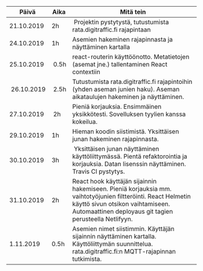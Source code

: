 | Päivä      | Aika | Mitä tein
|------------|------|------------------------
| 21.10.2019 | 2h   | Projektin pystytystä, tutustumista rata.digitraffic.fi rajapintaan
| 24.10.2019 | 1h   | Asemien hakeminen rajapinnasta ja näyttäminen kartalla
| 25.10.2019 | 0.5h | react-routerin käyttöönotto. Metatietojen (asemat jne.) tallentaminen React contextiin
| 26.10.2019 | 2.5h | Tutustumista rata.digitraffic.fi rajapintoihin (yhden aseman junien haku). Aseman aikataulujen hakeminen ja näyttäminen.
| 27.10.2019 | 2h   | Pieniä korjauksia. Ensimmäinen yksikkötesti. Sovelluksen tyylien kanssa kokeilua.
| 29.10.2019 | 1h   | Hieman koodin siistimistä. Yksittäisen junan hakeminen rajapinnasta.
| 30.10.2019 | 3h   | Yksittäisen junan näyttäminen käyttöliittymässä. Pientä refaktorointia ja korjauksia. Datan lisenssin näyttäminen. Travis CI pystytys.
| 31.10.2019 | 2h   | React hook käyttäjän sijainnin hakemiseen. Pieniä korjauksia mm. vaihtotyöjunien filtteröinti. React Helmetin käyttö sivun otsikon vaihtamiseen. Automaattinen deployaus git tagien perusteella Netlifyyn.
| 1.11.2019  | 0.5h | Asemien nimet siistimmin. Käyttäjän sijainnin näyttäminen kartalla. Käyttöliittymän suunnittelua. rata.digitraffic.fi:n MQTT-rajapinnan tutkimista.

